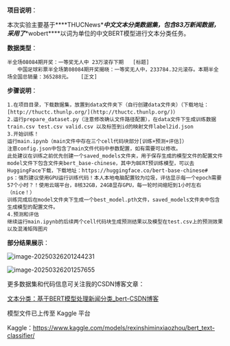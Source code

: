 **项目说明**：

本次实验主要基于***\*THUCNews\****中文文本分类数据集，包含83万新闻数据，采用了***\*wobert\****以词为单位的中文BERT模型进行文本分类任务。

**数据类型**：

```
半全场08084期开奖：一等奖无人中 23万滚存下期   [标题]
　　中国足球彩票半全场第08084期开奖揭晓：一等奖无人中，233784.32元滚存。本期半全场全国总销量：365288元。   [正文]
```

**步骤说明**：

```
1.在项目目录，下载数据集，放置到data文件夹下（自行创建data文件夹）（下载地址：[http://thuctc.thunlp.org/](http://thuctc.thunlp.org/)）
2.运行prepare_dataset.py（注意修改确认文件路径配置），在data文件下生成训练数据train.csv test.csv valid.csv 以及标签到id的映射文件label2id.json
3.开始训练！
运行main.ipynb（main文件中存在三个cell代码块部分[训练+预测+评估]）
注意config.json中包含了main文件代码中参数配置，如有需要可以修改。
此处建议在训练之前优先创建一个saved_models文件夹，用于保存生成的模型文件的配置文件
model文件下包含文件夹bert_base-chinese，其中为BERT预训练模型，可以去HuggingFace下载，下载地址：https://huggingface.co/bert-base-chinese#
ps：强烈建议使用GPU运行训练代码！本人本地电脑配置较为垃圾，评估显示每一个epoch需要57个小时？！使用云端平台，8核32GB，24GB显存GPU，每一轮时间缩短到1小时左右（nice！）
训练完成后在model文件夹下生成一个best_model.pth文件，saved_models文件夹中包含生成模型的配置文件。
4.预测和评估
继续运行main.ipynb的后续两个cell代码块生成预测结果以及模型在test.csv上的预测效果以及混淆矩阵图片
```

**部分结果展示**：

![image-20250326201244231](C:\Users\Administrator\AppData\Roaming\Typora\typora-user-images\image-20250326201244231.png)

![image-20250326201257655](C:\Users\Administrator\AppData\Roaming\Typora\typora-user-images\image-20250326201257655.png)

更多数据集和代码信息可关注我的CSDN博客文章：

[文本分类：基于BERT模型处理新闻分类_bert-CSDN博客](https://blog.csdn.net/soejjdiwjssundo/article/details/146542047?spm=1001.2014.3001.5501)

模型文件已上传至 Kaggle 平台

Kaggle：https://www.kaggle.com/models/rexinshiminxiaozhou/bert_text-classifier/

